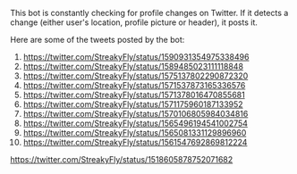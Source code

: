 This bot is constantly checking for profile changes on Twitter. If it detects a change (either user's location, profile picture or header), it posts it.

Here are some of the tweets posted by the bot:
1. https://twitter.com/StreakyFly/status/1590931354975338496
2. https://twitter.com/StreakyFly/status/1589485023111118848
3. https://twitter.com/StreakyFly/status/1575137802290872320
4. https://twitter.com/StreakyFly/status/1571537873165336576
5. https://twitter.com/StreakyFly/status/1571378016470855681
6. https://twitter.com/StreakyFly/status/1571175960187133952
7. https://twitter.com/StreakyFly/status/1570106805984034816
8. https://twitter.com/StreakyFly/status/1565496194541002754
9. https://twitter.com/StreakyFly/status/1565081331129896960
10. https://twitter.com/StreakyFly/status/1561547692869812224



https://twitter.com/StreakyFly/status/1518605878752071682
